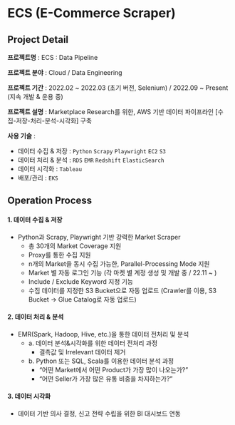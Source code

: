 # ECS (E-Commerce Scraper)

## Project Detail
**프로젝트명** : ECS : Data Pipeline

**프로젝트 분야** : Cloud / Data Engineering

**프로젝트 기간** : 2022.02 ~ 2022.03 (초기 버전, Selenium) / 2022.09 ~ Present (지속 개발 & 운용 중)

**프로젝트 설명** : Marketplace Research를 위한, AWS 기반 데이터 파이프라인 [수집-저장-처리-분석-시각화] 구축

**사용 기술** : 

- 데이터 수집 & 저장 : `Python` `Scrapy` `Playwright` `EC2` `S3`
- 데이터 처리 & 분석 : `RDS` `EMR` `Redshift` `ElasticSearch`
- 데이터 시각화 : `Tableau`
- 배포/관리 : `EKS`

## Operation Process
#### 1. 데이터 수집 & 저장
- Python과 Scrapy, Playwright 기반 강력한 Market Scraper
  - 총 30개의 Market Coverage 지원
  - Proxy를 통한 수집 지원
  - n개의 Market을 동시 수집 가능한, Parallel-Processing Mode 지원
  - Market 별 자동 로그인 기능 (각 마켓 별 계정 생성 및 개발 중 / 22.11 ~ )
  - Include / Exclude Keyword 지정 기능
  - 수집 데이터를 지정한 S3 Bucket으로 자동 업로드 (Crawler를 이용, S3 Bucket -> Glue Catalog로 자동 업로드)

#### 2. 데이터 처리 & 분석
- EMR(Spark, Hadoop, Hive, etc.)을 통한 데이터 전처리 및 분석
    - a. 데이터 분석&시각화를 위한 데이터 전처리 과정
        - 결측값 및 Irrelevant 데이터 제거
    - b. Python 또는 SQL, Scala를 이용한 데이터 분석 과정
        - “어떤 Market에서 어떤 Product가 가장 많이 나오는가?”
        - “어떤 Seller가 가장 많은 유통 비중을 차지하는가?”

#### 3. 데이터 시각화
- 데이터 기반 의사 결정, 신고 전략 수립을 위한 BI 대시보드 연동
